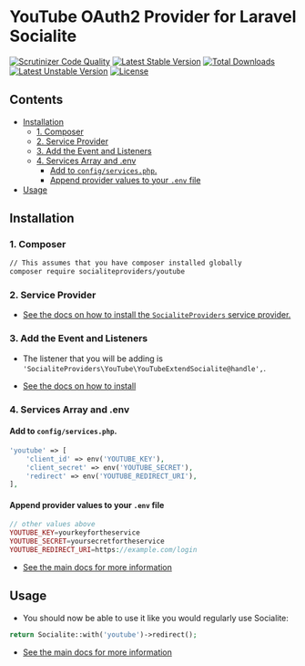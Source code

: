 # YouTube OAuth2 Provider for Laravel Socialite

[![Scrutinizer Code Quality](https://img.shields.io/scrutinizer/g/SocialiteProviders/YouTube.svg?style=flat-square)](https://scrutinizer-ci.com/g/SocialiteProviders/YouTube/?branch=master)
[![Latest Stable Version](https://img.shields.io/packagist/v/socialiteproviders/youtube.svg?style=flat-square)](https://packagist.org/packages/socialiteproviders/youtube)
[![Total Downloads](https://img.shields.io/packagist/dt/socialiteproviders/youtube.svg?style=flat-square)](https://packagist.org/packages/socialiteproviders/youtube)
[![Latest Unstable Version](https://img.shields.io/packagist/vpre/socialiteproviders/youtube.svg?style=flat-square)](https://packagist.org/packages/socialiteproviders/youtube)
[![License](https://img.shields.io/packagist/l/socialiteproviders/youtube.svg?style=flat-square)](https://packagist.org/packages/socialiteproviders/youtube)

<!-- START doctoc generated TOC please keep comment here to allow auto update -->
<!-- DON'T EDIT THIS SECTION, INSTEAD RE-RUN doctoc TO UPDATE -->
## Contents

- [Installation](#installation)
  - [1. Composer](#1-composer)
  - [2. Service Provider](#2-service-provider)
  - [3. Add the Event and Listeners](#3-add-the-event-and-listeners)
  - [4. Services Array and .env](#4-services-array-and-env)
    - [Add to `config/services.php`.](#add-to-configservicesphp)
    - [Append provider values to your `.env` file](#append-provider-values-to-your-env-file)
- [Usage](#usage)

<!-- END doctoc generated TOC please keep comment here to allow auto update -->


## Installation

### 1. Composer

```bash
// This assumes that you have composer installed globally
composer require socialiteproviders/youtube
```

### 2. Service Provider

* [See the docs on how to install the `SocialiteProviders` service provider.](https://github.com/SocialiteProviders/Manager#2-service-provider)


### 3. Add the Event and Listeners

* The listener that you will be adding is `'SocialiteProviders\YouTube\YouTubeExtendSocialite@handle',`.

* [See the docs on how to install](https://github.com/SocialiteProviders/Manager#3-add-the-event-and-listeners)

### 4. Services Array and .env

#### Add to `config/services.php`.

```php
'youtube' => [
    'client_id' => env('YOUTUBE_KEY'),
    'client_secret' => env('YOUTUBE_SECRET'),
    'redirect' => env('YOUTUBE_REDIRECT_URI'),
],
```

#### Append provider values to your `.env` file

```php
// other values above
YOUTUBE_KEY=yourkeyfortheservice
YOUTUBE_SECRET=yoursecretfortheservice
YOUTUBE_REDIRECT_URI=https://example.com/login
```

* [See the main docs for more information](https://github.com/SocialiteProviders/Manager#4-services-array-and-env)


## Usage

* You should now be able to use it like you would regularly use Socialite:

```php
return Socialite::with('youtube')->redirect();
```

* [See the main docs for more information](https://github.com/SocialiteProviders/Manager#usage)
